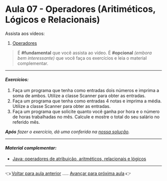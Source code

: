# Aula 07 - Operadores (Aritiméticos, Lógicos e Relacionais)

Assista aos vídeos: 

  1. [Operadores](https://www.youtube.com/embed/199tKAE6sxo?start=78&end=2030)

> É **#fundamental** que você assista ao vídeo. É **#opcional** _(embora bem interessante)_ que você faça os exercícios e leia o material complementar.

---

#### _Exercícios:_

1. Faça um programa que tenha como entradas dois números e imprima a soma de ambos. Utilize a classe Scanner para obter as entradas.
1. Faça um programa que tenha como entradas 4 notas e imprima a média. Utilize a classe Scanner para obter as entradas.
1. Faça um programa que solicite quanto você ganha por hora e o número de horas trabalhadas no mês. Calcule e mostre o total do seu salário no referido mês. 

_**Após** fazer o exercício, dá uma conferida na [nossa solução](resolucao.md)._ 

---

#### _Material complementar:_

* [Java: operadores de atribuição, aritméticos, relacionais e lógicos](https://www.devmedia.com.br/java-operadores-de-atribuicao-aritmeticos-relacionais-e-logicos/38289)

---

👈 [Voltar para aula anterior](../aula06/aula.md) ..... [Avançar para próxima aula](../aula08/aula.md) 👉